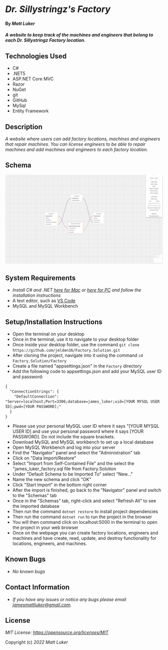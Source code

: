 # _Dr. Sillystringz's Factory_

#### By _*Matt Luker*_

#### _A website to keep track of the machines and engineers that belong to each Dr. Sillystringz Factory location._

## Technologies Used
* C#
* .NET5
* ASP.NET Core MVC
* Razor
* NuGet
* git
* GitHub
* MySql
* Entity Framework

## Description
_A website where users can add factory locations, machines and engineers that repair machines.  You can license engineers to be able to repair machines and add machines and engineers to each factory location._

## Schema
![Screenshot of database schema](/schema.jpeg)

## System Requirements
* _Install C# and .NET [here for Mac](https://dotnet.microsoft.com/en-us/download/dotnet/thank-you/sdk-5.0.401-macos-x64-installer)  or  [here for PC](https://dotnet.microsoft.com/en-us/download/dotnet/thank-you/sdk-5.0.401-windows-x64-installer) and follow the installation instructions_
* A text editor, such as [VS Code](https://code.visualstudio.com/)
* MySQL and MySQL Workbench

## Setup/Installation Instructions
* Open the terminal on your desktop
* Once in the terminal, use it to navigate to your desktop folder
* Once inside your desktop folder, use the command `git clone https://github.com/jmlden36/Factory.Solution.git`
* After cloning the project, navigate into it using the command `cd Factory.Solution/Factory`
* Create a file named "appsettings.json" in the `Factory` directory
* Add the following code to appsettings.json and add your MySQL user ID and password:
```
{
  "ConnectionStrings": {
    "DefaultConnection": "Server=localhost;Port=3306;database=james_luker;uid=[YOUR MYSQL USER ID];pwd=[YOUR PASSWORD];"
  }
}
```
* Please use your personal MySQL user ID where it says "[YOUR MYSQL USER ID] and use your personal password where it says [YOUR PASSWORD].  Do not include the square brackets.
* Download MySQL and MySQL workbench to set up a local database
* Open MySQL Workbench and log into your server
* Find the "Navigator" panel and select the "Administration" tab
* Click on "Data Import/Restore"
* Select "Import from Self-Contained File" and the select the "james_luker_factory.sql file from Factory.Solution
* Under "Default Schema to be Imported To" select "New..."
* Name the new schema and click "OK"
* Click "Start Import" in the bottom right corner
* After the import is finished, go back to the "Navigator" panel and switch to the "Schemas" tab
* Once in the "Schemas" tab, right-click and select "Refresh All" to see the imported database
* Then run the command `dotnet restore` to install project dependencies
* Then run the command `dotnet run` to run the project in the browser
* You will then command click on localhost:5000 in the terminal to open the project in your web browser
* Once on the webpage you can create factory locations, engineers and machines and have create, read, update, and destroy functionality for locations, engineers, and machines.

## Known Bugs
* _No known bugs_

## Contact Information

* _If you have any issues or notice any bugs please email [jamesmattluker@gmail.com](mailto:jamesmattluker@gmail.com)._

## License
_MIT License: https://opensource.org/licenses/MIT_

Copyright (c) _2022_ _Matt Luker_

